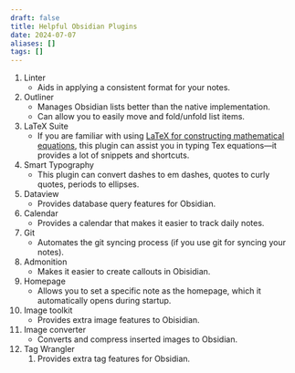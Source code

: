 ```yaml
---
draft: false
title: Helpful Obsidian Plugins
date: 2024-07-07
aliases: []
tags: []
---
```


1. Linter
	- Aids in applying a consistent format for your notes.
2. Outliner
	- Manages Obsidian lists better than the native implementation.
	- Can allow you to easily move and fold/unfold list items.
3. LaTeX Suite
	- If you are familiar with using [LaTeX for constructing mathematical equations](https://en.wikibooks.org/wiki/LaTeX/Mathematics), this plugin can assist you in typing Tex equations—it provides a lot of snippets and shortcuts.
4. Smart Typography
	- This plugin can convert dashes to em dashes, quotes to curly quotes, periods to ellipses.
5. Dataview
	- Provides database query features for Obsidian.
6. Calendar
	- Provides a calendar that makes it easier to track daily notes.
7. Git
	- Automates the git syncing process (if you use git for syncing your notes).
8. Admonition
	- Makes it easier to create callouts in Obisidian.
9. Homepage
	- Allows you to set a specific note as the homepage, which it automatically opens during startup.
10. Image toolkit
	- Provides extra image features to Obisidian.
11. Image converter
	- Converts and compress inserted images to Obsidian.
12. Tag Wrangler
	1. Provides extra tag features for Obsidian.
